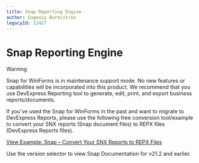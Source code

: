 ```yaml
---
title: Snap Reporting Engine
author: Eugeniy Burmistrov
legacyId: 12427
---
```

# Snap Reporting Engine

> [!WARNING]
> Snap for WinForms is in maintenance support mode. No new features or capabilities will be incorporated into this product. We recommend that you use DevExpress Reporting tool to generate, edit, print, and export business reports/documents.
>
> If you’ve used the Snap for WinForms in the past and want to migrate to DevExpress Reports, please use the following free conversion tool/example to convert your SNX reports (Snap document files) to REPX files (DevExpress Reports files).
>
>[View Example: Snap – Convert Your SNX Reports to REPX Files](https://github.com/DevExpress-Examples/snap-convert-snx-to-repx)
>
> Use the version selector to view Snap Documentation for v21.2 and earlier.
